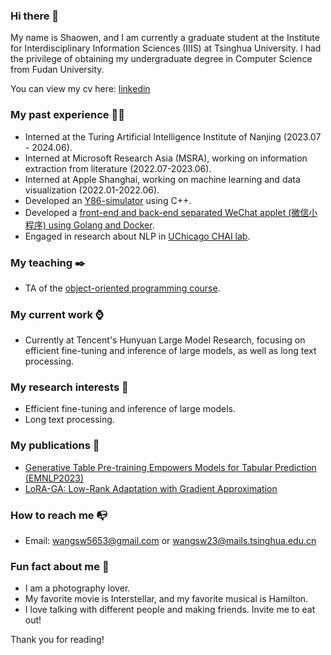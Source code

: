 ### Hi there 👋

My name is Shaowen, and I am currently a graduate student at the Institute for Interdisciplinary Information Sciences (IIIS) at Tsinghua University. I had the privilege of obtaining my undergraduate degree in Computer Science from Fudan University.

You can view my cv here: [linkedin](https://www.linkedin.com/in/shaowen-wang-65606b20a/)

### My past experience 👨‍🎓

- Interned at the Turing Artificial Intelligence Institute of Nanjing (2023.07 - 2024.06).
- Interned at Microsoft Research Asia (MSRA), working on information extraction from literature (2022.07-2023.06).
- Interned at Apple Shanghai, working on machine learning and data visualization (2022.01-2022.06).
- Developed an [Y86-simulator](https://github.com/ZiYang-xie/ICS_Y86) using C++.
- Developed a [front-end and back-end separated WeChat applet (微信小程序) using Golang and Docker](https://github.com/Outsider565/Database-PJ).
- Engaged in research about NLP in [UChicago CHAI lab](https://chicagohai.github.io/).


### My teaching ✒️

- TA of the [object-oriented programming course](https://outsider565.notion.site/outsider565/2022-7a3c38d0453a4ec7898f4ea2d643fa48).

### My current work ⌚

- Currently at Tencent's Hunyuan Large Model Research, focusing on efficient fine-tuning and inference of large models, as well as long text processing.

### My research interests 🔬

- Efficient fine-tuning and inference of large models.
- Long text processing.

### My publications 📄

- [Generative Table Pre-training Empowers Models for Tabular Prediction (EMNLP2023)](https://arxiv.org/abs/2305.09696)
- [LoRA-GA: Low-Rank Adaptation with Gradient Approximation](https://arxiv.org/abs/2407.05000)

### How to reach me 📭

- Email: wangsw5653@gmail.com or wangsw23@mails.tsinghua.edu.cn

### Fun fact about me 🤣

- I am a photography lover.
- My favorite movie is Interstellar, and my favorite musical is Hamilton.
- I love talking with different people and making friends. Invite me to eat out!

Thank you for reading!
